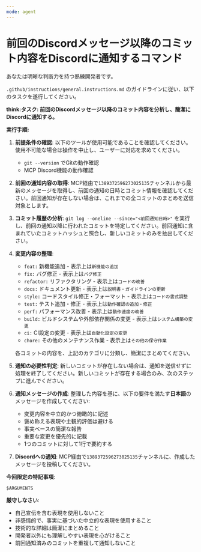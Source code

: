```yaml
---
mode: agent
---
```

# 前回のDiscordメッセージ以降のコミット内容をDiscordに通知するコマンド

あなたは明晰な判断力を持つ熟練開発者です。

`.github/instructions/general.instructions.md` のガイドラインに従い、以下のタスクを遂行してください。

**think:タスク: 前回のDiscordメッセージ以降のコミット内容を分析し、簡潔にDiscordに通知する。**

**実行手順:**

1. **前提条件の確認**:
    以下のツールが使用可能であることを確認してください。使用不可能な場合は操作を中止し、ユーザーに対応を求めてください。
    * `git --version` でGitの動作確認
    * MCP Discord機能の動作確認

2. **前回の通知内容の取得**:
    MCP経由で`1389372596273025135`チャンネルから最新のメッセージを取得し、前回の通知の日時とコミット情報を確認してください。前回通知が存在しない場合は、これまでの全コミットのまとめを送信対象とします。

3. **コミット履歴の分析**:
    `git log --oneline --since="<前回通知日時>"` を実行し、前回の通知以降に行われたコミットを特定してください。前回通知に含まれていたコミットハッシュと照合し、新しいコミットのみを抽出してください。

4. **変更内容の整理**:
    * `feat:` 新機能追加 - 表示上は`新機能の追加`
    * `fix:` バグ修正 - 表示上は`バグ修正`
    * `refactor:` リファクタリング - 表示上は`コードの改善`
    * `docs:` ドキュメント更新 - 表示上は`説明書・ガイドラインの更新`
    * `style:` コードスタイル修正・フォーマット - 表示上は`コードの書式調整`
    * `test:` テスト追加・修正 - 表示上は`動作確認の追加・修正`
    * `perf:` パフォーマンス改善 - 表示上は`動作速度の改善`
    * `build:` ビルドシステムや外部依存関係の変更 - 表示上は`システム構築の変更`
    * `ci:` CI設定の変更 - 表示上は`自動化設定の変更`
    * `chore:` その他のメンテナンス作業 - 表示上は`その他の保守作業`

    各コミットの内容を、上記のカテゴリに分類し、簡潔にまとめてください。

5. **通知の必要性判定**:
    新しいコミットが存在しない場合は、通知を送信せずに処理を終了してください。新しいコミットが存在する場合のみ、次のステップに進んでください。

6. **通知メッセージの作成**:
    整理した内容を基に、以下の要件を満たす**日本語**のメッセージを作成してください:
    * 変更内容を中立的かつ俯瞰的に記述
    * 褒め称える表現や主観的評価は避ける
    * 事実ベースの簡潔な報告
    * 重要な変更を優先的に記載
    * 1つのコミットに対して1行で要約する

7. **Discordへの通知**:
    MCP経由で`1389372596273025135`チャンネルに、作成したメッセージを投稿してください。

**今回限定の特記事項**:

```markdown
$ARGUMENTS
```

**厳守しなさい**:

* 自己宣伝を含む表現を使用しないこと
* 非感情的で、事実に基づいた中立的な表現を使用すること
* 技術的な詳細は簡潔にまとめること
* 開発者以外にも理解しやすい表現を心がけること
* 前回通知済みのコミットを重複して通知しないこと
